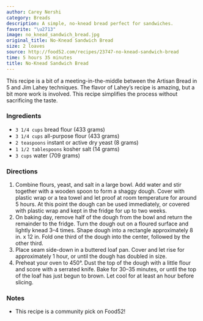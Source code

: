 ```yaml
---
author: Carey Nershi
category: Breads
description: A simple, no-knead bread perfect for sandwiches.
favorite: "\u2713"
image: no_knead_sandwich_bread.jpg
original_title: No-Knead Sandwich Bread
size: 2 loaves
source: http://food52.com/recipes/23747-no-knead-sandwich-bread
time: 5 hours 35 minutes
title: No-Knead Sandwich Bread
---
```


This recipe is a bit of a meeting-in-the-middle between the Artisan Bread in 5 and Jim Lahey techniques. The flavor of Lahey’s recipe is amazing, but a bit more work is involved. This recipe simplifies the process without sacrificing the taste.

### Ingredients

* `3 1/4 cups` bread flour (433 grams)
* `3 1/4 cups` all-purpose flour (433 grams)
* `2 teaspoons` instant or active dry yeast (8 grams)
* `1 1/2 tablespoons` kosher salt (14 grams)
* `3 cups` water (709 grams)

### Directions

1. Combine flours, yeast, and salt in a large bowl. Add water and stir together with a wooden spoon to form a shaggy dough. Cover with plastic wrap or a tea towel and let proof at room temperature for around 5 hours. At this point the dough can be used immediately, or covered with plastic wrap and kept in the fridge for up to two weeks.
2. On baking day, remove half of the dough from the bowl and return the remainder to the fridge. Turn the dough out on a floured surface and lightly knead 3–4 times. Shape dough into a rectangle approximately 8 in. x 12 in. Fold one third of the dough into the center, followed by the other third.
3. Place seam side-down in a buttered loaf pan. Cover and let rise for approximately 1 hour, or until the dough has doubled in size.
4. Preheat your oven to 450°. Dust the top of the dough with a little flour and score with a serrated knife. Bake for 30–35 minutes, or until the top of the loaf has just begun to brown. Let cool for at least an hour before slicing.

### Notes

- This recipe is a community pick on Food52!
